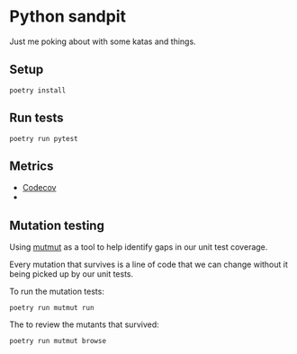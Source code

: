 # Python sandpit

Just me poking about with some katas and things.

## Setup

```shell
poetry install
```

## Run tests

```
poetry run pytest
```

## Metrics

- [Codecov](https://app.codecov.io/gh/WillGibson/python-sandpit)
-
## Mutation testing

Using [mutmut](https://github.com/boxed/mutmut) as a tool to help identify gaps in our unit test coverage.

Every mutation that survives is a line of code that we can change without it being picked up by our unit tests.

To run the mutation tests:

```shell
poetry run mutmut run
```

The to review the mutants that survived:

```shell
poetry run mutmut browse
```
